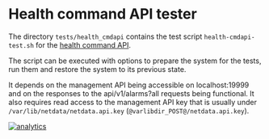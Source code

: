 <!--
---
title: "Health command API tester"
custom_edit_url: https://github.com/netdata/netdata/edit/master/tests/health_mgmtapi/README.md
---
-->

# Health command API tester

The directory `tests/health_cmdapi` contains the test script `health-cmdapi-test.sh` for the [health command API](../../web/api/health).

The script can be executed with options to prepare the system for the tests, run them and restore the system to its previous state. 

It depends on the management API being accessible on localhost:19999 and on the responses to the api/v1/alarms?all requests being functional.
It also requires read access to the management API key that is usually under `/var/lib/netdata/netdata.api.key` (`@varlibdir_POST@/netdata.api.key`).

[![analytics](https://www.google-analytics.com/collect?v=1&aip=1&t=pageview&_s=1&ds=github&dr=https%3A%2F%2Fgithub.com%2Fnetdata%2Fnetdata&dl=https%3A%2F%2Fmy-netdata.io%2Fgithub%2Ftests%2Fhealth_mgmtapi%2FREADME&_u=MAC~&cid=5792dfd7-8dc4-476b-af31-da2fdb9f93d2&tid=UA-64295674-3)](<>)
